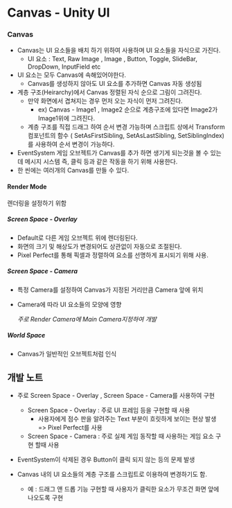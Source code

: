 # Canvas - Unity UI

### Canvas

- Canvas는 UI 요소들을 배치 하기 위하여 사용하며 UI 요소들을 자식으로 가진다.
  - UI 요소 : Text, Raw Image , Image ,  Button, Toggle, SlideBar, DropDown, InputField etc
- UI 요소는 모두 Canvas에 속해있어야한다.  
  - Canvas를 생성하지 않아도 UI 요소를 추가하면 Canvas 자동 생성됨
- 계층 구조(Heirarchy)에서 Canvas 정렬된 자식 순으로 그림이 그려진다. 
  - 만약 화면에서 겹쳐지는 경우 먼저 오는 자식이 먼저 그려진다.
    - ex) Canvas - Image1 , Image2 순으로 계층구조에 있다면 Image2가 Image1위에 그려진다. 
  - 계층 구조를 직접 드래그 하여 순서 변경 가능하며 스크립트 상에서 Transform 컴포넌트의 함수 ( SetAsFirstSibling, SetAsLastSibling, SetSiblingIndex) 를 사용하여 순서 변경이 가능하다. 
- EventSystem 게임 오브젝트가 Canvas를 추가 하면 생기게 되는것을 볼 수 있는데 메시지 시스템 즉, 클릭 등과 같은 작동을 하기 위해 사용한다. 
- 한 씬에는 여러개의 Canvas를 만들 수 있다.



#### Render Mode

렌더링을 설정하기 위함

##### Screen Space - Overlay

- Default로 다른 게임 오브젝트 위에 렌더링된다.
- 화면의 크기 및 해상도가 변경되어도 상관없이 자동으로 조절된다.
- Pixel Perfect를 통해  픽셀과 정렬하여 요소를 선명하게 표시되기 위해 사용.



##### Screen Space - Camera

- 특정 Camera를 설정하여 Canvas가 지정된 거리만큼 Camera 앞에 위치

- Camera에 따라 UI 요소들의 모양에 영향

  *주로 Render Camera에 Main Camera지정하여 개발*

  

##### World Space

- Canvas가 일반적인 오브젝트처럼 인식



## 개발 노트

- 주로 Screen Space - Overlay , Screen Space - Camera를 사용하여 구현

  - Screen Space - Overlay : 주로 UI 프레임 등을 구현할 때 사용
    - 사용자에게 점수 판을 알려주는 Text 부분이 흐릿하게 보이는 현상 발생 => Pixel Perfect를 사용
  - Screen Space - Camera :  주로 실제 게임 동작할 때 사용하는 게임 요소 구현 할때 사용 

  

- EventSystem이 삭제된 경우 Button이 클릭 되지 않는 등의 문제 발생



- Canvas 내의 UI  요소들의 계층 구조를 스크립트로 이용하여 변경하기도 함.

  - 예 : 드래그 앤 드롭 기능 구현할 때 사용자가 클릭한 요소가 무조건 화면 앞에 나오도록  구현

  